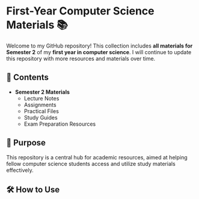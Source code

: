 # First-Year Computer Science Materials 📚

Welcome to my GitHub repository! This collection includes **all materials for Semester 2** of my **first year in computer science**. I will continue to update this repository with more resources and materials over time.

## 📂 Contents
- **Semester 2 Materials**
  - Lecture Notes
  - Assignments
  - Practical Files
  - Study Guides
  - Exam Preparation Resources

## 🎯 Purpose
This repository is a central hub for academic resources, aimed at helping fellow computer science students access and utilize study materials effectively.

## 🛠️ How to Use